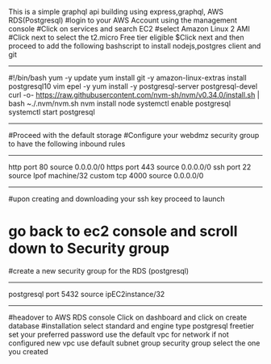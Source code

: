 
This is a simple graphql api building using express,graphql, AWS RDS(Postgresql)
#login to your AWS Account using the management console
#Click on services and search EC2
#select Amazon Linux 2 AMI 
#Click next to select the t2.micro Free tier eligible
$Click next and then proceed to add the following bashscript to install nodejs,postgres client and git
**************************************************

#!/bin/bash
yum -y update
yum install git -y
amazon-linux-extras install postgresql10 vim epel -y
yum install -y postgresql-server postgresql-devel
curl -o- https://raw.githubusercontent.com/nvm-sh/nvm/v0.34.0/install.sh | bash
~./.nvm/nvm.sh
nvm install node
systemctl enable postgresql
systemctl start postgresql

***************************************************
#Proceed with the default storage
#Configure your webdmz security group to have the following inbound rules
******************************************
http port 80 source 0.0.0.0/0
https port 443 source 0.0.0.0/0
ssh port 22 source Ipof machine/32
custom tcp 4000 source 0.0.0.0/0

***********************************
#upon creating and downloading your ssh key proceed to launch

# go back to ec2 console and scroll down to Security group
#create a new security group for the RDS (postgresql)
*************************************
postgresql port 5432 source ipEC2instance/32 

***************************************
#headover to AWS RDS console 
Click on dashboard and click on create database
#installation select standard and engine type postgresql freetier
set your preferred password
use the default vpc for network if not configured new vpc
use default subnet group
security group select the one you created

